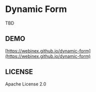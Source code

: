 # Dynamic Form

TBD

## DEMO

[https://webinex.github.io/dynamic-form](https://webinex.github.io/dynamic-form)

## LICENSE

Apache License 2.0
